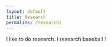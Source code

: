 ```yaml
---
layout: default
title: Research
permalink: /research/
---
```


I like to do research. I research baseball !